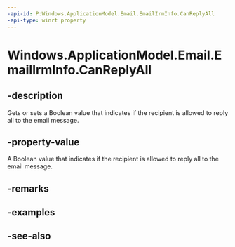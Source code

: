```yaml
---
-api-id: P:Windows.ApplicationModel.Email.EmailIrmInfo.CanReplyAll
-api-type: winrt property
---
```


<!-- Property syntax
public bool CanReplyAll { get;  set; }
-->

# Windows.ApplicationModel.Email.EmailIrmInfo.CanReplyAll

## -description
Gets or sets a Boolean value that indicates if the recipient is allowed to reply all to the email message.

## -property-value
A Boolean value that indicates if the recipient is allowed to reply all to the email message.

## -remarks

## -examples

## -see-also

